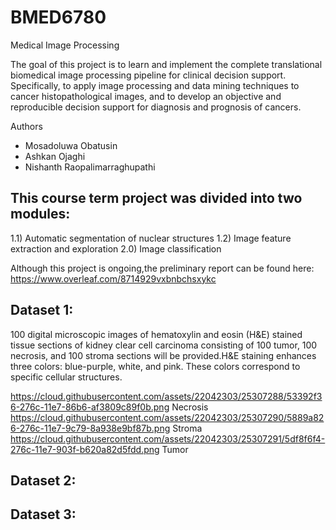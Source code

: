 # BMED6780
Medical Image Processing

The goal of this project is to learn and implement the complete translational biomedical image processing pipeline for clinical decision support. Specifically, to apply image processing and data mining techniques to cancer histopathological images, and to develop an objective and reproducible decision support for diagnosis and prognosis of cancers.

Authors
- Mosadoluwa Obatusin
- Ashkan Ojaghi
- Nishanth Raopalimarraghupathi

## This course term project was divided into two modules: 
1.1) Automatic segmentation of nuclear structures 
1.2) Image feature extraction and exploration 
2.0) Image classification

Although this project is ongoing,the preliminary report can be found here:
https://www.overleaf.com/8714929vxbnbchsxykc

## Dataset 1:
100 digital microscopic images of hematoxylin and eosin (H&E) stained tissue sections of kidney clear cell carcinoma consisting of 100 tumor, 100 necrosis, and 100 stroma sections will be provided.H&E staining enhances three colors:  blue-purple, white, and pink. These colors correspond to specific cellular structures. 

https://cloud.githubusercontent.com/assets/22042303/25307288/53392f36-276c-11e7-86b6-af3809c89f0b.png
Necrosis
https://cloud.githubusercontent.com/assets/22042303/25307290/5889a826-276c-11e7-9c79-8a938e9bf87b.png
Stroma
https://cloud.githubusercontent.com/assets/22042303/25307291/5df8f6f4-276c-11e7-903f-b620a82d5fdd.png
Tumor
## Dataset 2:

## Dataset 3:
